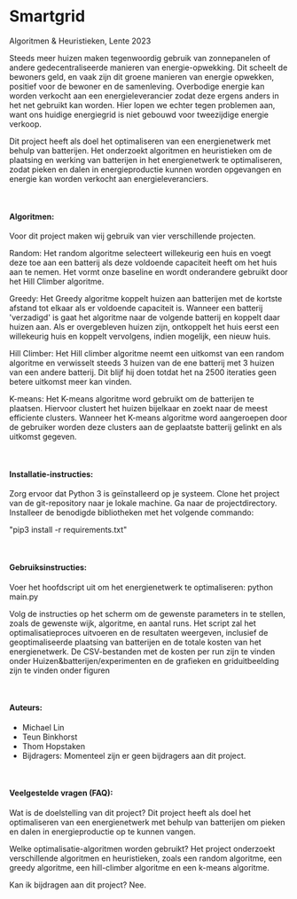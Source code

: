 # Smartgrid
Algoritmen & Heuristieken, 
Lente 2023

Steeds meer huizen maken tegenwoordig gebruik van zonnepanelen of andere gedecentraliseerde manieren van energie-opwekking. Dit scheelt de bewoners geld, en vaak zijn dit groene manieren van energie opwekken, positief voor de bewoner en de samenleving. Overbodige energie kan worden verkocht aan een energieleverancier zodat deze ergens anders in het net gebruikt kan worden. Hier lopen we echter tegen problemen aan, want ons huidige energiegrid is niet gebouwd voor tweezijdige energie verkoop.

Dit project heeft als doel het optimaliseren van een energienetwerk met behulp van batterijen. Het onderzoekt algoritmen en heuristieken om de plaatsing en werking van batterijen in het energienetwerk te optimaliseren, zodat pieken en dalen in energieproductie kunnen worden opgevangen en energie kan worden verkocht aan energieleveranciers.

&nbsp;

#### Algoritmen:

Voor dit project maken wij gebruik van vier verschillende projecten. 

Random: 
Het random algoritme selecteert willekeurig een huis en voegt deze toe aan een batterij als deze voldoende capaciteit heeft om het huis aan te nemen.
Het vormt onze baseline en wordt onderandere gebruikt door het Hill Climber algoritme.

Greedy: 
Het Greedy algoritme koppelt huizen aan batterijen met de kortste afstand tot elkaar als er voldoende capaciteit is. 
Wanneer een batterij 'verzadigd' is gaat het algoritme naar de volgende batterij en koppelt daar huizen aan. Als er overgebleven huizen zijn, ontkoppelt het huis eerst een willekeurig huis en koppelt vervolgens, indien mogelijk, een nieuw huis. 

Hill Climber: 
Het Hill climber algoritme neemt een uitkomst van een random algoritme en verwisselt steeds 3 huizen van de ene batterij met 3 huizen van een andere batterij. 
Dit blijf hij doen totdat het na 2500 iteraties geen betere uitkomst meer kan vinden. 

K-means: 
Het K-means algoritme word gebruikt om de batterijen te plaatsen. Hiervoor clustert het huizen bijelkaar en zoekt naar de meest efficiente clusters. 
Wanneer het K-means algoritme word aangeroepen door de gebruiker worden deze clusters aan de geplaatste batterij gelinkt en als uitkomst gegeven. 

&nbsp;

#### Installatie-instructies:

Zorg ervoor dat Python 3 is geïnstalleerd op je systeem.
Clone het project van de git-repository naar je lokale machine.
Ga naar de projectdirectory.
Installeer de benodigde bibliotheken met het volgende commando:

"pip3 install -r requirements.txt"

&nbsp;

#### Gebruiksinstructies:

Voer het hoofdscript uit om het energienetwerk te optimaliseren:
python main.py

Volg de instructies op het scherm om de gewenste parameters in te stellen, zoals de gewenste wijk, algoritme, en aantal runs.
Het script zal het optimalisatieproces uitvoeren en de resultaten weergeven, inclusief de geoptimaliseerde plaatsing van batterijen en de totale kosten van het energienetwerk.
De CSV-bestanden met de kosten per run zijn te vinden onder Huizen&batterijen/experimenten en de grafieken en griduitbeelding zijn te vinden onder figuren

&nbsp;

#### Auteurs:

- Michael Lin
- Teun Binkhorst
- Thom Hopstaken
- Bijdragers: Momenteel zijn er geen bijdragers aan dit project.

&nbsp;

#### Veelgestelde vragen (FAQ):

Wat is de doelstelling van dit project?
Dit project heeft als doel het optimaliseren van een energienetwerk met behulp van batterijen om pieken en dalen in energieproductie op te kunnen vangen.

Welke optimalisatie-algoritmen worden gebruikt?
Het project onderzoekt verschillende algoritmen en heuristieken, zoals een random algoritme, een greedy algoritme, een hill-climber algoritme en een k-means algoritme.

Kan ik bijdragen aan dit project?
Nee.